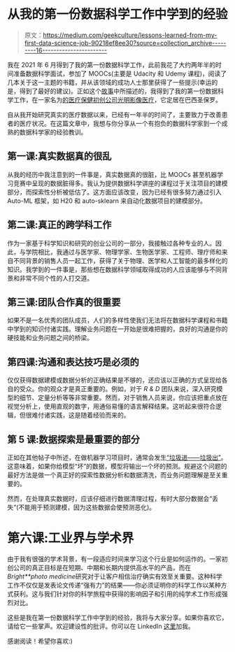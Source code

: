 # 从我的第一份数据科学工作中学到的经验

> 原文：<https://medium.com/geekculture/lessons-learned-from-my-first-data-science-job-90218ef8ee30?source=collection_archive---------16----------------------->

我在 2021 年 6 月得到了我的第一份数据科学工作，此前我花了大约两年半的时间准备数据科学面试，参加了 MOOCs(主要是 Udacity 和 Udemy 课程)，阅读了几本关于这一主题的书籍，并从该领域的成功人士那里获得了一些提示(幸运的是，得到了最好的建议)。正如这个[故事](https://vagnerzeizer.medium.com/from-academia-to-industry-how-a-physicist-turned-into-a-data-scientist-ffe6179eb689)中所描述的，我得到了我的第一份数据科学工作，在一家名为[的医疗保健初创公司光明影像医疗](https://brightmed.com.br/)，它定居在巴西圣保罗。

自从我开始研究真实的医疗数据以来，已经有一年半的时间了，主要致力于改善患者的医疗状况。在这篇文章中，我想与你分享从一个有抱负的数据科学家到一个成熟的数据科学家的经验教训。

## 第一课:真实数据真的很乱

从我的经历中我注意到的一件事是，真实数据真的很脏，比 MOOCs 甚至机器学习竞赛中呈现的数据脏得多。我认为提供数据科学讲座的课程过于关注项目的建模部分，而探索性分析被低估了。这方面应该改变，因为已经有很多努力通过引入 Auto-ML 框架，如 H20 和 auto-sklearn 来自动化数据项目的建模部分。

## 第二课:真正的跨学科工作

作为一家基于科学知识和研究的创业公司的一部分，我接触过各种专业的人。因此，与学院相比，我通过与医学家、物理学家、生物医学家、工程师、理疗师和来自不同背景的销售人员一起工作，获得了关于物理、医学和人工智能的最多样化的知识。我学到的一件事是，那些想在数据科学领域取得成功的人应该能够与不同背景和非常不同个性的人打交道。

## 第三课:团队合作真的很重要

如果不是一名优秀的团队成员，人们的多样性使我们无法将在数据科学课程和书籍中学到的知识付诸实践。理解业务问题在一开始是很难把握的，良好的沟通是你的硬技能和业务问题之间的桥梁。

## 第四课:沟通和表达技巧是必须的

仅仅获得数据建模或数据分析的正确结果是不够的，还应该以正确的方式呈现给各自的受众。你的观众才是真正重要的。例如，对于 *R & D* 团队来说，深入研究模型的细节、定量分析等等非常重要。然而，对于销售人员来说，你应该把重点放在视觉分析上，使用直观的数字，用通俗易懂的语言解释结果。这听起来很符合逻辑，但很难付诸实践，这是随着经验而来的。

## 第 5 课:数据探索是最重要的部分

正如在其他帖子中所述，在做机器学习项目时，通常会发生[“垃圾进——垃圾出”](https://towardsdatascience.com/data-quality-garbage-in-garbage-out-df727030c5eb)。这意味着，如果你给模型“坏”的数据，模型将输出一个坏的预测。规避这个问题的最好方法是做一个真正好的探索性数据分析和数据清洗，而业务问题理解是至关重要的。

然而，在处理真实数据时，应该仔细进行数据清理过程，有时大部分数据会“丢失”(不能用于预测建模，因为这些数据会使预测恶化)。

# **第六课:工业界与学术界**

由于我有很强的学术背景，有一段适应时间来学习这个行业是如何运作的。一家初创公司的真正目标是在短期、中期和长期内提供高水平的产品，而在*Bright**photo medicine*研究对于让客户相信治疗确实有效至关重要。这种科学工作不仅仅是发表论文传递“强有力”的结果——你必须证明你的科学工作以某种方式获利。这与我们针对你的科学旅程中获得的影响因子和引用的纯学术工作形成强烈对比。

这些是我在第一份数据科学工作中学到的经验，我将与大家分享。如果你喜欢它，请给它一些掌声。欢迎建设性的批评。你可以在 LinkedIn [这里](https://www.linkedin.com/in/vagner-zeizer-carvalho-paes-31494b43/)加我。

感谢阅读！希望你喜欢:)